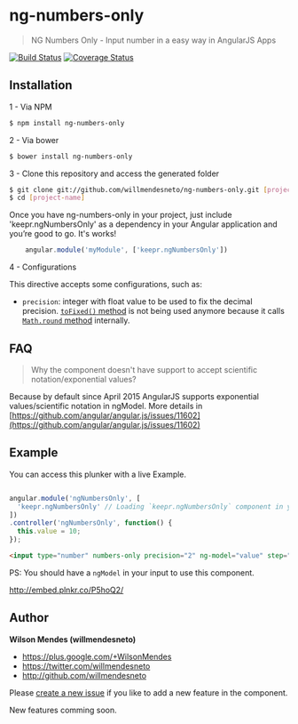 # ng-numbers-only

> NG Numbers Only - Input number in a easy way in AngularJS Apps

[![Build Status](https://travis-ci.org/willmendesneto/ng-numbers-only.png?branch=master)](https://travis-ci.org/willmendesneto/ng-numbers-only)
[![Coverage Status](https://coveralls.io/repos/willmendesneto/ng-numbers-only/badge.svg?branch=master)](https://coveralls.io/r/willmendesneto/ng-numbers-only?branch=master)


## Installation

1 - Via NPM

```bash
$ npm install ng-numbers-only
```

2 - Via bower

```bash
$ bower install ng-numbers-only
```

3 - Clone this repository and access the generated folder

```bash
$ git clone git://github.com/willmendesneto/ng-numbers-only.git [project-name]
$ cd [project-name]
```
Once you have ng-numbers-only in your project, just include 'keepr.ngNumbersOnly' as a dependency in your Angular application and you’re good to go. It's works!

```javascript
    angular.module('myModule', ['keepr.ngNumbersOnly'])
```

4 - Configurations

This directive accepts some configurations, such as:

- `precision`: integer with float value to be used to fix the decimal precision. [`toFixed()` method](https://developer.mozilla.org/en-US/docs/Web/JavaScript/Reference/Global_Objects/Number/toFixed) is not being used anymore because it calls [`Math.round` method](https://developer.mozilla.org/pt-BR/docs/Web/JavaScript/Reference/Global_Objects/Math/round) internally.

## FAQ

> Why the component doesn't have support to accept scientific notation/exponential values?

Because by default since April 2015 AngularJS supports exponential values/scientific notation in ngModel. More details in [https://github.com/angular/angular.js/issues/11602](https://github.com/angular/angular.js/issues/11602)

## Example

You can access this plunker with a live Example.

```javascript

angular.module('ngNumbersOnly', [
  'keepr.ngNumbersOnly' // Loading `keepr.ngNumbersOnly` component in your application
])
.controller('ngNumbersOnly', function() {
  this.value = 10;
});
```

```html
<input type="number" numbers-only precision="2" ng-model="value" step="0.10" min="0" />
```

PS: You should have a `ngModel` in your input to use this component.

http://embed.plnkr.co/P5hoQ2/


## Author

**Wilson Mendes (willmendesneto)**
+ <https://plus.google.com/+WilsonMendes>
+ <https://twitter.com/willmendesneto>
+ <http://github.com/willmendesneto>


Please [create a new issue](https://github.com/willmendesneto/ng-numbers-only/issues) if you like to add a new feature in the component.

New features comming soon.
